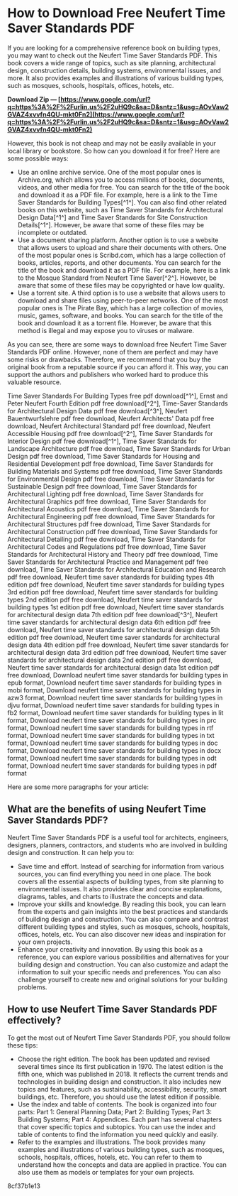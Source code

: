 # How to Download Free Neufert Time Saver Standards PDF
 
If you are looking for a comprehensive reference book on building types, you may want to check out the Neufert Time Saver Standards PDF. This book covers a wide range of topics, such as site planning, architectural design, construction details, building systems, environmental issues, and more. It also provides examples and illustrations of various building types, such as mosques, schools, hospitals, offices, hotels, etc.
 
**Download Zip — [https://www.google.com/url?q=https%3A%2F%2Furlin.us%2F2uHQ9c&sa=D&sntz=1&usg=AOvVaw2GVAZ4xvvfn4QU-mkt0Fn2](https://www.google.com/url?q=https%3A%2F%2Furlin.us%2F2uHQ9c&sa=D&sntz=1&usg=AOvVaw2GVAZ4xvvfn4QU-mkt0Fn2)**


 
However, this book is not cheap and may not be easily available in your local library or bookstore. So how can you download it for free? Here are some possible ways:
 
- Use an online archive service. One of the most popular ones is Archive.org, which allows you to access millions of books, documents, videos, and other media for free. You can search for the title of the book and download it as a PDF file. For example, here is a link to the Time Saver Standards for Building Types[^1^]. You can also find other related books on this website, such as Time Saver Standards for Architectural Design Data[^1^] and Time Saver Standards for Site Construction Details[^1^]. However, be aware that some of these files may be incomplete or outdated.
- Use a document sharing platform. Another option is to use a website that allows users to upload and share their documents with others. One of the most popular ones is Scribd.com, which has a large collection of books, articles, reports, and other documents. You can search for the title of the book and download it as a PDF file. For example, here is a link to the Mosque Standard from Neufert Time Saver[^2^]. However, be aware that some of these files may be copyrighted or have low quality.
- Use a torrent site. A third option is to use a website that allows users to download and share files using peer-to-peer networks. One of the most popular ones is The Pirate Bay, which has a large collection of movies, music, games, software, and books. You can search for the title of the book and download it as a torrent file. However, be aware that this method is illegal and may expose you to viruses or malware.

As you can see, there are some ways to download free Neufert Time Saver Standards PDF online. However, none of them are perfect and may have some risks or drawbacks. Therefore, we recommend that you buy the original book from a reputable source if you can afford it. This way, you can support the authors and publishers who worked hard to produce this valuable resource.
 
Time Saver Standards For Building Types free pdf download[^1^],  Ernst and Peter Neufert Fourth Edition pdf free download[^2^],  Time-Saver Standards for Architectural Design Data pdf free download[^3^],  Neufert Bauentwurfslehre pdf free download,  Neufert Architects' Data pdf free download,  Neufert Architectural Standard pdf free download,  Neufert Accessible Housing pdf free download[^2^],  Time Saver Standards for Interior Design pdf free download[^1^],  Time Saver Standards for Landscape Architecture pdf free download,  Time Saver Standards for Urban Design pdf free download,  Time Saver Standards for Housing and Residential Development pdf free download,  Time Saver Standards for Building Materials and Systems pdf free download,  Time Saver Standards for Environmental Design pdf free download,  Time Saver Standards for Sustainable Design pdf free download,  Time Saver Standards for Architectural Lighting pdf free download,  Time Saver Standards for Architectural Graphics pdf free download,  Time Saver Standards for Architectural Acoustics pdf free download,  Time Saver Standards for Architectural Engineering pdf free download,  Time Saver Standards for Architectural Structures pdf free download,  Time Saver Standards for Architectural Construction pdf free download,  Time Saver Standards for Architectural Detailing pdf free download,  Time Saver Standards for Architectural Codes and Regulations pdf free download,  Time Saver Standards for Architectural History and Theory pdf free download,  Time Saver Standards for Architectural Practice and Management pdf free download,  Time Saver Standards for Architectural Education and Research pdf free download,  Neufert time saver standards for building types 4th edition pdf free download,  Neufert time saver standards for building types 3rd edition pdf free download,  Neufert time saver standards for building types 2nd edition pdf free download,  Neufert time saver standards for building types 1st edition pdf free download,  Neufert time saver standards for architectural design data 7th edition pdf free download[^3^],  Neufert time saver standards for architectural design data 6th edition pdf free download,  Neufert time saver standards for architectural design data 5th edition pdf free download,  Neufert time saver standards for architectural design data 4th edition pdf free download,  Neufert time saver standards for architectural design data 3rd edition pdf free download,  Neufert time saver standards for architectural design data 2nd edition pdf free download,  Neufert time saver standards for architectural design data 1st edition pdf free download,  Download neufert time saver standards for building types in epub format,  Download neufert time saver standards for building types in mobi format,  Download neufert time saver standards for building types in azw3 format,  Download neufert time saver standards for building types in djvu format,  Download neufert time saver standards for building types in fb2 format,  Download neufert time saver standards for building types in lit format,  Download neufert time saver standards for building types in prc format,  Download neufert time saver standards for building types in rtf format,  Download neufert time saver standards for building types in txt format,  Download neufert time saver standards for building types in doc format,  Download neufert time saver standards for building types in docx format,  Download neufert time saver standards for building types in odt format,  Download neufert time saver standards for building types in pdf format

Here are some more paragraphs for your article:
 
## What are the benefits of using Neufert Time Saver Standards PDF?
 
Neufert Time Saver Standards PDF is a useful tool for architects, engineers, designers, planners, contractors, and students who are involved in building design and construction. It can help you to:

- Save time and effort. Instead of searching for information from various sources, you can find everything you need in one place. The book covers all the essential aspects of building types, from site planning to environmental issues. It also provides clear and concise explanations, diagrams, tables, and charts to illustrate the concepts and data.
- Improve your skills and knowledge. By reading this book, you can learn from the experts and gain insights into the best practices and standards of building design and construction. You can also compare and contrast different building types and styles, such as mosques, schools, hospitals, offices, hotels, etc. You can also discover new ideas and inspiration for your own projects.
- Enhance your creativity and innovation. By using this book as a reference, you can explore various possibilities and alternatives for your building design and construction. You can also customize and adapt the information to suit your specific needs and preferences. You can also challenge yourself to create new and original solutions for your building problems.

## How to use Neufert Time Saver Standards PDF effectively?
 
To get the most out of Neufert Time Saver Standards PDF, you should follow these tips:

- Choose the right edition. The book has been updated and revised several times since its first publication in 1970. The latest edition is the fifth one, which was published in 2018. It reflects the current trends and technologies in building design and construction. It also includes new topics and features, such as sustainability, accessibility, security, smart buildings, etc. Therefore, you should use the latest edition if possible.
- Use the index and table of contents. The book is organized into four parts: Part 1: General Planning Data; Part 2: Building Types; Part 3: Building Systems; Part 4: Appendices. Each part has several chapters that cover specific topics and subtopics. You can use the index and table of contents to find the information you need quickly and easily.
- Refer to the examples and illustrations. The book provides many examples and illustrations of various building types, such as mosques, schools, hospitals, offices, hotels, etc. You can refer to them to understand how the concepts and data are applied in practice. You can also use them as models or templates for your own projects.

 8cf37b1e13
 
